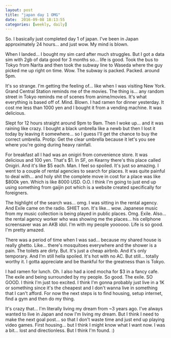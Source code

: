 ```yaml
---
layout: post
title: "japan day 1 OMG"
date:  2016-09-08 18:13:55
categories: [weekly, daily]
---
```

So. I basically just completed day 1 of japan. I've been in Japan approximately 24 hours... and just wow. My mind is blown.

When I landed... I bought my sim card after much struggles. But I got a data sim with 2gb of data good for 3 months so... life is good. Took the bus to Tokyo from Narita and then took the subway line to Waseda where the guy picked me up right on time. Wow. The subway is packed. Packed. around 5pm.

It's so strange. I'm getting the feeling of... like when I was visiting New York. Grand Central Station reminds me of the movies. The thing is... any random street in Tokyo reminds me of scenes from anime/movies. It's what everything is based off of. Mind. Blown. I had ramen for dinner yesterday. It cost me less than 1000 yen and I bought it from a vending machine. It was delicious.

Slept for 12 hours straight around 9pm to 9am. Then I woke up... and it was raining like crazy. I bought a black umbrella like a newb but then I lost it today by leaving it somewhere... so I guess I'll get the chance to buy the correct umbrella. Protip: Get the clear umbrella because it let's you see where you're going during heavy rainfall.

For breakfast all I had was an onigiri from convenience store. It was delicious and 100 yen. That's $1. In SF, on Kearny there's this place called Onigiri. And it's like $5 each. Man. I feel so spoiled. It's just so amazing. I went to a couple of rental agencies to search for places. It was quite painful to deal with... and holy shit the complete move in cost for a place was like $800k yen. Which is like 8000 USD. O.O. I think I'm going to just end up using something from gaijin pot which is a website created specifically for foreigners.

The highlight of the search was... omg. I was sitting in the rental agency. And Exile came on the radio. SHIET son. It's like... wow. Japanese music from my music collection is being played in public places. Omg. Exile. Also... the rental agency worker who was showing me the places... his cellphone screensaver was an AKB idol. I'm with my people yoooooo. Life is so good. I'm pretty amazed. 

There was a period of time when I was sad... because my shared house is really ghetto. Like... there's mosquitoes everywhere and the shower is a pain. The toilets are dirty. But. It's just a cheap airbnb. And it's only temporary. And I'm still hella spoiled. It's hot with no AC. But still... totally worthy it. I gotta appreciate and be thankful for the greatness than is Tokyo.

I had ramen for lunch. Oh. I also had a iced mocha for $3 in a fancy cafe. The exile and being surrounded by my people. So good. The exile. SO GOOD. I think I'm just too excited. I think I'm gonna probably just live in a 1K or something since it's the cheapest and I don't wanna live in something that I can't afford. For now the next steps is to find housing, setup internet, find a gym and then do my thing.

It's crazy that... I'm literally living my dream from ~3 years ago. I've always wanted to live in Japan and now I'm living my dream. But I think I need to make the next goal post... so that I don't waste time and just end up playing video games. First housing... but I think I might know what I want now. I was a bit... lost and directionless. But I think I'm found. :)
